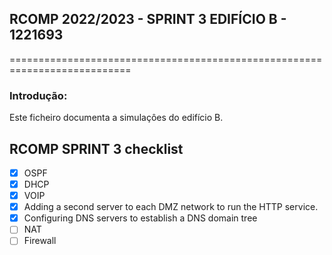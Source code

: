## RCOMP 2022/2023 - SPRINT 3 EDIFÍCIO B - 1221693 ##

===========================================================================

### Introdução: ###
Este ficheiro documenta a simulaçôes do edifício B.

## RCOMP SPRINT 3 checklist ##

* [x] OSPF
* [x] DHCP
* [x] VOIP
* [x] Adding a second server to each DMZ network to run the HTTP service.
* [x] Configuring DNS servers to establish a DNS domain tree
* [ ] NAT
* [ ] Firewall
